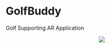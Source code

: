 # GolfBuddy
Golf Supporting AR Application 

<div align="center">
	<img src="https://img.shields.io/badge/Android-3DDC84?style=flat&logo=Java&logoColor=white" />
</div>
